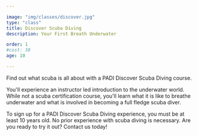 ```yaml
---

image: "img/classes/discover.jpg"
type: "class"
title: Discover Scuba Diving
description: Your First Breath Underwater

order: 1
#cost: 30
age: 10

---
```


Find out what scuba is all about with a PADI Discover Scuba Diving course. 

You'll experience an instructor led introduction to the underwater world. While not a scuba certification course, you'll learn what it is like to breathe underwater and what is involved in becoming a full fledge scuba diver. 

To sign up for a PADI Discover Scuba Diving experience, you must be at least 10 years old. No prior experience with scuba diving is necessary. Are you ready to try it out? Contact us today!